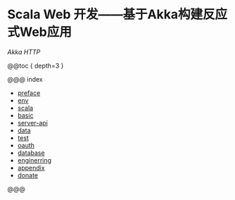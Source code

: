# Scala Web 开发——基于Akka构建反应式Web应用

*Akka HTTP*

@@toc { depth=3 }

@@@ index

* [preface](preface.md)
* [env](env/index.md)
* [scala](scala/index.md)
* [basic](basic/index.md)
* [server-api](server-api/index.md)
* [data](data/index.md)
* [test](test/index.md)
* [oauth](oauth/index.md)
* [database](database/index.md)
* [enginerring](engineering/index.md)
* [appendix](appendix/index.md)
* [donate](donate.md)

@@@
